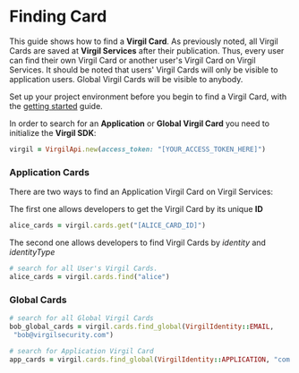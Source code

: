 # Finding Card

This guide shows how to find a **Virgil Card**. As previously noted, all Virgil Cards are saved at **Virgil Services** after their publication. Thus, every user can find their own Virgil Card or another user's Virgil Card on Virgil Services. It should be noted that users' Virgil Cards will only be visible to application users. Global Virgil Cards will be visible to anybody.

Set up your project environment before you begin to find a Virgil Card, with the [getting started](/documentation/guides/configuration/client-configuration.md) guide.


In order to search for an **Application** or **Global Virgil Card** you need to initialize the **Virgil SDK**:

```ruby
virgil = VirgilApi.new(access_token: "[YOUR_ACCESS_TOKEN_HERE]")
```

### Application Cards

There are two ways to find an Application Virgil Card on Virgil Services:

The first one allows developers to get the Virgil Card by its unique **ID**

```ruby
alice_cards = virgil.cards.get("[ALICE_CARD_ID]")
```

The second one allows developers to find Virgil Cards by *identity* and *identityType*

```ruby
# search for all User's Virgil Cards.
alice_cards = virgil.cards.find("alice")
```


### Global Cards

```ruby
# search for all Global Virgil Cards
bob_global_cards = virgil.cards.find_global(VirgilIdentity::EMAIL,
 "bob@virgilsecurity.com")

# search for Application Virgil Card
app_cards = virgil.cards.find_global(VirgilIdentity::APPLICATION, "com.username.appname")
```
